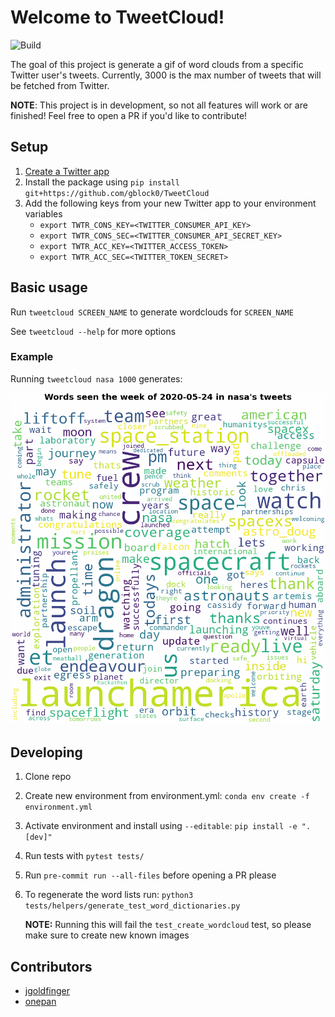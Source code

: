 # Welcome to TweetCloud!

![Build](https://github.com/gblock0/TweetCloud/workflows/BuildAndRunTests/badge.svg)

The goal of this project is generate a gif of word clouds from a specific Twitter user's tweets. Currently, 3000 is the max number of tweets that will be fetched from Twitter.

**NOTE**: This project is in development, so not all features will work or are finished! Feel free to open a PR if you'd like to contribute!

## Setup

1. [Create a Twitter app](https://developer.twitter.com/en/apps)
1. Install the package using `pip install git+https://github.com/gblock0/TweetCloud`
1. Add the following keys from your new Twitter app to your environment variables
   - `export TWTR_CONS_KEY=<TWITTER_CONSUMER_API_KEY>`
   - `export TWTR_CONS_SEC=<TWITTER_CONSUMER_API_SECRET_KEY>`
   - `export TWTR_ACC_KEY=<TWITTER_ACCESS_TOKEN>`
   - `export TWTR_ACC_SEC=<TWITTER_TOKEN_SECRET>`

## Basic usage

Run `tweetcloud SCREEN_NAME` to generate wordclouds for `SCREEN_NAME`

See `tweetcloud --help` for more options

### Example

Running `tweetcloud nasa 1000` generates:

![TweetCloud Demo](nasa-2020-05-24-to-2020-07-26.gif)

## Developing

1. Clone repo
1. Create new environment from environment.yml: `conda env create -f environment.yml`
1. Activate environment and install using `--editable`: `pip install -e ".[dev]"`
1. Run tests with `pytest tests/`
1. Run `pre-commit run --all-files` before opening a PR please
1. To regenerate the word lists run: `python3 tests/helpers/generate_test_word_dictionaries.py`

   **NOTE:** Running this will fail the `test_create_wordcloud` test, so please make sure to create new known images

## Contributors

- [jgoldfinger](https://github.com/jgoldfinger)
- [onepan](https://github.com/onepan)
